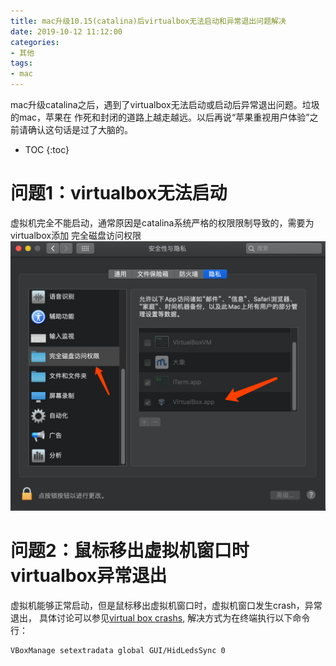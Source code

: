 ```yaml
---
title: mac升级10.15(catalina)后virtualbox无法启动和异常退出问题解决
date: 2019-10-12 11:12:00
categories:
- 其他
tags:
- mac
---
```


mac升级catalina之后，遇到了virtualbox无法启动或启动后异常退出问题。垃圾的mac，苹果在
作死和封闭的道路上越走越远。以后再说“苹果重视用户体验”之前请确认这句话是过了大脑的。

* TOC
{:toc}


# 问题1：virtualbox无法启动
虚拟机完全不能启动，通常原因是catalina系统严格的权限限制导致的，需要为virtualbox添加
完全磁盘访问权限  
![添加完全磁盘访问权限](/assets/images/my_img/mac升级10.15后virtualbox无法启动和异常退出问题解决/添加完全磁盘访问权限.png)  

# 问题2：鼠标移出虚拟机窗口时virtualbox异常退出
虚拟机能够正常启动，但是鼠标移出虚拟机窗口时，虚拟机窗口发生crash，异常退出，
具体讨论可以参见[virtual box crashs](https://discussions.apple.com/thread/250716588),
解决方式为在终端执行以下命令行：
```sh
VBoxManage setextradata global GUI/HidLedsSync 0
```
